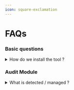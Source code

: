 ```yaml
---
icon: square-exclamation
---
```


# FAQs

### Basic questions

<details>

<summary>How do we install the tool ? </summary>

* It's a middleware, we plug to your architecture and knowledge bases and you connect to our AI through APIs.
* We have an API with the documentation of the endpoints availables, several SDKs on Github to install it easily ( Python, Typescript, PHP ) and templates examples (React, Vue)&#x20;

</details>



### Audit Module

<details>

<summary>What is detected / managed ?  </summary>

It's like a taskboard, in "detected" state, it lists all detected conflicts to check, you edit documents on your side, and the "managed" status will regenerate the indexation of the documents mentioned.&#x20;



<summary>Which knowledge bases are compatible with your solution ?</summary>
  * We can plug on multiple knowledge bases :  SharePoint, Drive, Confluence, Notion, …&#x20;
<summary>What is the duration of the indexation ?</summary>
  * It depends on your documents, the types, the size, .. it can takes few minutes to few days for biggest bases.&#x20;
<summary> How do we manage the tables, charts, complex presentations or data.</summary>
  * Our algorithm is based on 2 bricks : &#x20;
    * Our file parsers, which read and translate all your data into readable texts. &#x20;
    * Our homemade semantic graph generator. &#x20;
<summary>Is your algorithms are open / public or proprietary ?</summary>
  * We have developed our proprietary solution, escpecially adapted to business contexts. &#x20;
<summary>How is the solution deployed?</summary>
  * We deploy on SAAS or On-premise. In a POC case, we favor the SAAS solution.&#x20;
<summary>Can you provide more details on your architecture ?</summary>
  * For the AI part, except our homemade personalized algorithm, we also use various LLM ( GPT 4-o, Sonnet 3.5,..). We are agnostic and can use other LLM on-demand according to your specific context.&#x20;
  * We use Kubernetes to orchestrate and manage the scalable and automated deployment of our containerized solution.&#x20;
  * We can provide more explanation on demand.&#x20;
</details>